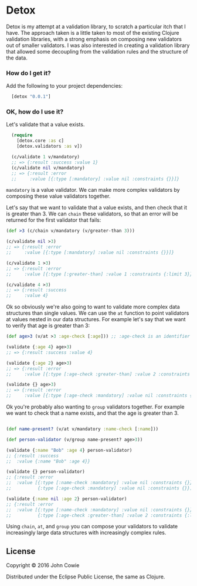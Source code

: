 # Detox

Detox is my attempt at a validation library, to scratch a particular itch that I have.  The approach taken is a little
taken to most of the existing Clojure validation libraries, with a strong emphasis on composing new validators out of smaller validators.  I was also interested in creating a validation library that allowed some decoupling from the validation rules and the structure of the data.

### How do I get it?

Add the following to your project dependencies:
```clojure
  [detox "0.0.1"]
```

### OK, how do I use it?

Let's validate that a value exists.  

```clojure
  (require
    [detox.core :as c]
    [detox.validators :as v])

  (c/validate 1 v/mandatory)
  ;; => {:result :success :value 1}
  (c/validate nil v/mandatory)
  ;; => {:result :error
  ;;     :value [{:type [:mandatory] :value nil :constraints {}}]}

```
`mandatory` is a value validator.  We can make more complex validators by composing these value validators together.

Let's say that we want to validate that a value exists, and then check that it is greater than 3. We can `chain` these validators, so that an error will be returned for the first validator that fails:

```clojure
(def >3 (c/chain v/mandatory (v/greater-than 3)))

(c/validate nil >3)
;; => {:result :error
;;     :value [{:type [:mandatory] :value nil :constraints {}}]}  

(c/validate 1 >3)
;; => {:result :error
;;     :value [{:type [:greater-than] :value 1 :constraints {:limit 3}}]}

(c/validate 4 >3)
;; => {:result :success
;;     :value 4}
```

Ok so obviously we're also going to want to validate more complex data structures than
single values.  We can use the ```at``` function to point validators at values nested in our
data structures. For example let's say that we want to verify that age is greater than 3:

```clojure
(def age>3 (v/at >3 :age-check [:age])) ;; :age-check is an identifier that will be added to errors

(validate {:age 4} age>3)
;; => {:result :success :value 4}

(validate {:age 2} age>3)
;; => {:result :error
;;     :value [{:type [:age-check :greater-than] :value 2 :constraints {:limit 3}}]}

(validate {} age>3)
;; => {:result :error
;;     :value [{:type [:age-check :mandatory] :value nil :constraints {}}]}
```

Ok you're probably also wanting to `group` validators together. For example we want to check that
a name exists, and that the age is greater than 3.

```clojure

(def name-present? (v/at v/mandatory :name-check [:name]))

(def person-validator (v/group name-present? age>3))

(validate {:name "Bob" :age 4} person-validator)
;; {:result :success
;;  :value {:name "Bob" :age 4}}

(validate {} person-validator)
;; {:result :error
;;  :value [{:type [:name-check :mandatory] :value nil :constraints {}}
;;          {:type [:age-check :mandatory] :value nil :constraints {}}]}

(validate {:name nil :age 2} person-validator)
;; {:result :error
;;  :value [{:type [:name-check :mandatory] :value nil :constraints {}}]
;;          {:type [:age-check :greater-than] :value 2 :constraints {:limit 3}}}
```

Using `chain`, `at`, and `group` you can compose your validators to validate increasingly large
data structures with increasingly complex rules.

<!-- ### How do I make my own validators? -->
<!-- ### Right, I got some errors out, how do I translate them into error messages? -->
<!-- ### I keep forgetting to add translations for errors when I update my validator... -->
<!-- ### What do I do if I have validations that are dependent on multiple other validations? -->
<!-- ### Can I parse values when I'm validating stuff? -->
<!-- ### Ok, I've got one for you, I want to run a single validator in multiple places in my data, can I do that? -->
<!-- ### I just want to lay out my validations in a map like the other clojure libraries - how do I do that? -->
 <!-- // explain why this isn't great - coupling to data strucure shape -->
## License

Copyright © 2016 John Cowie

Distributed under the Eclipse Public License, the same as Clojure.
